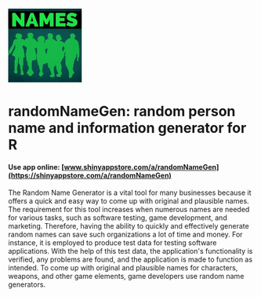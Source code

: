 ![](www/s249_Adm4nnUr0igQZk8uUMY3OOIp7KjgtwRKZN52vnsU_logo_1.jpg)

# randomNameGen: random person name and information generator for R

#### Use app online: __[www.shinyappstore.com/a/randomNameGen](https://shinyappstore.com/a/randomNameGen)__

The Random Name Generator is a vital tool for many businesses because it offers a quick and easy way to come up with original and plausible names. The requirement for this tool increases when numerous names are needed for various tasks, such as software testing, game development, and marketing. Therefore, having the ability to quickly and effectively generate random names can save such organizations a lot of time and money. For instance, it is employed to produce test data for testing software applications. With the help of this test data, the application's functionality is verified, any problems are found, and the application is made to function as intended. To come up with original and plausible names for characters, weapons, and other game elements, game developers use random name generators.
